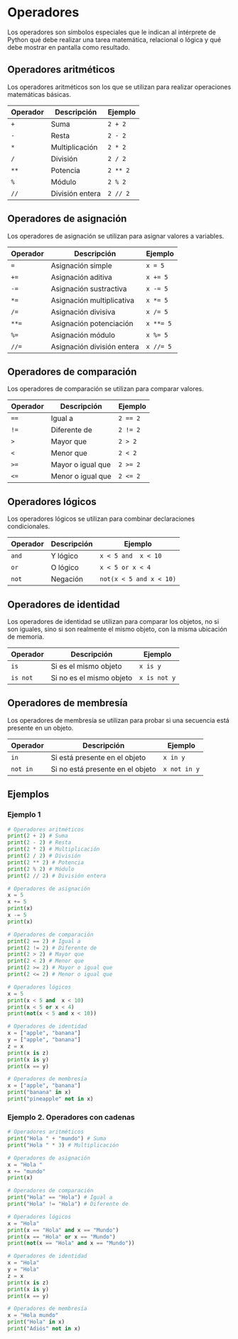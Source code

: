 # Operadores

Los operadores son símbolos especiales que le indican al intérprete de Python qué debe realizar una tarea matemática, relacional o lógica y qué debe mostrar en pantalla como resultado.

## Operadores aritméticos

Los operadores aritméticos son los que se utilizan para realizar operaciones matemáticas básicas.

| Operador | Descripción | Ejemplo |
|----------|-------------|---------|
| `+`      | Suma        | `2 + 2` |
| `-`      | Resta       | `2 - 2` |
| `*`      | Multiplicación | `2 * 2` |
| `/`      | División    | `2 / 2` |
| `**`     | Potencia    | `2 ** 2` |
| `%`      | Módulo      | `2 % 2` |
| `//`     | División entera | `2 // 2` |

## Operadores de asignación

Los operadores de asignación se utilizan para asignar valores a variables.

| Operador | Descripción | Ejemplo |
|----------|-------------|---------|
| `=`      | Asignación simple | `x = 5` |
| `+=`     | Asignación aditiva | `x += 5` |
| `-=`     | Asignación sustractiva | `x -= 5` |
| `*=`     | Asignación multiplicativa | `x *= 5` |
| `/=`     | Asignación divisiva | `x /= 5` |
| `**=`    | Asignación potenciación | `x **= 5` |
| `%=`     | Asignación módulo | `x %= 5` |
| `//=`    | Asignación división entera | `x //= 5` |

## Operadores de comparación

Los operadores de comparación se utilizan para comparar valores.

| Operador | Descripción | Ejemplo |
|----------|-------------|---------|
| `==`     | Igual a     | `2 == 2` |
| `!=`     | Diferente de | `2 != 2` |
| `>`      | Mayor que   | `2 > 2` |
| `<`      | Menor que   | `2 < 2` |
| `>=`     | Mayor o igual que | `2 >= 2` |
| `<=`     | Menor o igual que | `2 <= 2` |

## Operadores lógicos

Los operadores lógicos se utilizan para combinar declaraciones condicionales.

| Operador | Descripción | Ejemplo |
|----------|-------------|---------|
| `and`    | Y lógico    | `x < 5 and  x < 10` |
| `or`     | O lógico    | `x < 5 or x < 4` |
| `not`    | Negación    | `not(x < 5 and x < 10)` |

## Operadores de identidad

Los operadores de identidad se utilizan para comparar los objetos, no si son iguales, sino si son realmente el mismo objeto, con la misma ubicación de memoria.

| Operador | Descripción | Ejemplo |
|----------|-------------|---------|
| `is`     | Si es el mismo objeto | `x is y` |
| `is not` | Si no es el mismo objeto | `x is not y` |

## Operadores de membresía

Los operadores de membresía se utilizan para probar si una secuencia está presente en un objeto.

| Operador | Descripción | Ejemplo |
|----------|-------------|---------|
| `in`     | Si está presente en el objeto | `x in y` |
| `not in` | Si no está presente en el objeto | `x not in y` |

## Ejemplos

### Ejemplo 1

```python
# Operadores aritméticos
print(2 + 2) # Suma
print(2 - 2) # Resta
print(2 * 2) # Multiplicación
print(2 / 2) # División
print(2 ** 2) # Potencia
print(2 % 2) # Módulo
print(2 // 2) # División entera

# Operadores de asignación
x = 5
x += 5
print(x)
x -= 5
print(x)

# Operadores de comparación
print(2 == 2) # Igual a
print(2 != 2) # Diferente de
print(2 > 2) # Mayor que
print(2 < 2) # Menor que
print(2 >= 2) # Mayor o igual que
print(2 <= 2) # Menor o igual que

# Operadores lógicos
x = 5
print(x < 5 and  x < 10)
print(x < 5 or x < 4)
print(not(x < 5 and x < 10))

# Operadores de identidad
x = ["apple", "banana"]
y = ["apple", "banana"]
z = x
print(x is z)
print(x is y)
print(x == y)

# Operadores de membresía
x = ["apple", "banana"]
print("banana" in x)
print("pineapple" not in x)
```

### Ejemplo 2. Operadores con cadenas

```python
# Operadores aritméticos
print("Hola " + "mundo") # Suma
print("Hola " * 3) # Multiplicación

# Operadores de asignación
x = "Hola "
x += "mundo"
print(x)

# Operadores de comparación
print("Hola" == "Hola") # Igual a
print("Hola" != "Hola") # Diferente de

# Operadores lógicos
x = "Hola"
print(x == "Hola" and x == "Mundo")
print(x == "Hola" or x == "Mundo")
print(not(x == "Hola" and x == "Mundo"))

# Operadores de identidad
x = "Hola"
y = "Hola"
z = x
print(x is z)
print(x is y)
print(x == y)

# Operadores de membresía
x = "Hola mundo"
print("Hola" in x)
print("Adiós" not in x)
```
